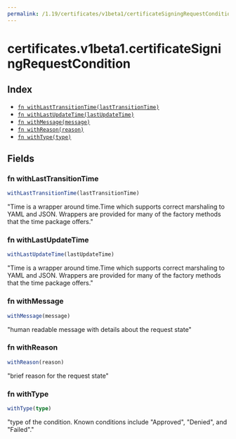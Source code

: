 ```yaml
---
permalink: /1.19/certificates/v1beta1/certificateSigningRequestCondition/
---
```


# certificates.v1beta1.certificateSigningRequestCondition



## Index

* [`fn withLastTransitionTime(lastTransitionTime)`](#fn-withlasttransitiontime)
* [`fn withLastUpdateTime(lastUpdateTime)`](#fn-withlastupdatetime)
* [`fn withMessage(message)`](#fn-withmessage)
* [`fn withReason(reason)`](#fn-withreason)
* [`fn withType(type)`](#fn-withtype)

## Fields

### fn withLastTransitionTime

```ts
withLastTransitionTime(lastTransitionTime)
```

"Time is a wrapper around time.Time which supports correct marshaling to YAML and JSON.  Wrappers are provided for many of the factory methods that the time package offers."

### fn withLastUpdateTime

```ts
withLastUpdateTime(lastUpdateTime)
```

"Time is a wrapper around time.Time which supports correct marshaling to YAML and JSON.  Wrappers are provided for many of the factory methods that the time package offers."

### fn withMessage

```ts
withMessage(message)
```

"human readable message with details about the request state"

### fn withReason

```ts
withReason(reason)
```

"brief reason for the request state"

### fn withType

```ts
withType(type)
```

"type of the condition. Known conditions include \"Approved\", \"Denied\", and \"Failed\"."
